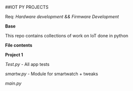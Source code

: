 ##IOT PY PROJECTS

Req:
*Hardware development && Firmware Development*

**Base**

This repo contains collections of work on IoT done in python


**File contents**

**Project 1**

*Test.py* - All app tests 

*smartw.py* - Module for smartwatch + tweaks

*main.py*

